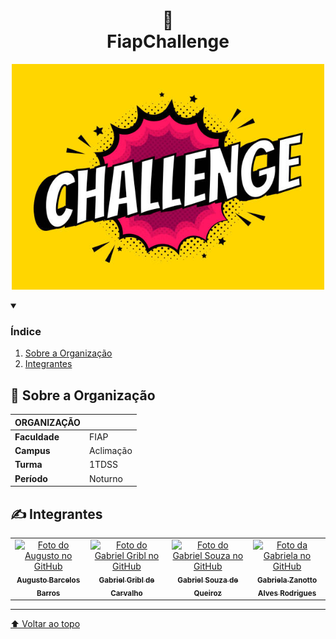 <h1 align="center">
👑<br>FiapChallenge
</h1>

<p align="center">
<img src="logo2.jpg" alt="exemplo imagem" width=500>
</p>

<details open>
  <summary><h3><b>Índice</b></h3></summary>
  <ol>
    <li><a href="#sobre">Sobre a Organização</a></li>
    <li><a href="#autores">Integrantes</a></li>
  </ol>
</details>

<h2 name="sobre">📖 Sobre a Organização</h2>

|__ORGANIZAÇÃO__| |
|---|---|
|__Faculdade__| FIAP |
|__Campus__| Aclimação |
|__Turma__| 1TDSS |
|__Período__| Noturno |

<h2 name="autores">✍️ Integrantes</h2>
<table>
  <tr>
    <td align="center">
      <a href="https://github.com/Asteriuz">
        <img src="https://avatars.githubusercontent.com/u/89879115?v=4" width="115px;" alt="Foto do Augusto no GitHub"/><br>
        <sub>
          <b>Augusto Barcelos Barros</b>
        </sub>
      </a>
    </td>
    <td align="center">
      <a href="https://github.com/gribl88">
        <img src="https://avatars.githubusercontent.com/u/126920453?v=4" width="115px;" alt="Foto do Gabriel Gribl no GitHub"/><br>
        <sub>
          <b>Gabriel Gribl de Carvalho</b>
        </sub>
      </a>
    </td>
    <td align="center">
      <a href="https://github.com/GabrielSouzaQ">
        <img src="https://avatars.githubusercontent.com/u/126726456?v=4" width="115px;" alt="Foto do Gabriel Souza no GitHub"/><br>
        <sub>
          <b>Gabriel Souza de Queiroz</b>
        </sub>
      </a>
    </td>
    <td align="center">
      <a href="https://github.com/GabsBecca">
        <img src="https://avatars.githubusercontent.com/u/126920756?v=4" width="115px;" alt="Foto da Gabriela no GitHub"/><br>
        <sub>
          <b>Gabriela Zanotto Alves Rodrigues</b>
        </sub>
      </a>
  </tr>
</table>

---

[⬆ Voltar ao topo](#FiapChallenge)
